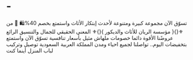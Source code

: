 # -
تسوّق الآن مجموعة كبيرة ومتنوعة لأحدث إبتكار الأثاث واستمتع بخصم 40%🛍 📲 من ⚜️{}{ مؤسسة الريان للأثاث والديكور }{}⚜️ المعنى الحقيقي للجمال والتنسيق الرائع عروضًنا الأقوة دائما خصومات ملهاش مثيل بأسعار تنافسية تسوّق الآن واستمتع بتخفيضات اليوم.. تواصلنا لجميع احياء ومدن المملكة العربية السعودية  توصيل وتركيب لباب المنزل أينما كنت
